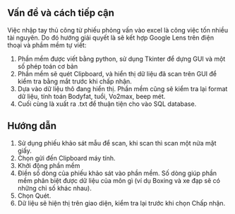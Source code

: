 ## Vấn đề và cách tiếp cận
Việc nhập tay thủ công từ phiếu phỏng vấn vào excel là công việc tốn nhiều tài nguyên. Do đó hướng giải quyết là sẽ kết hợp Google Lens trên điện thoại và phầm mềm tự viết:
1. Phần mềm được viết bằng python, sử dụng Tkinter để dựng GUI và một số phép toán cơ bản
2. Phần mềm sẽ quét Clipboard, và hiển thị dữ liệu đã scan trên GUI để kiểm tra bằng mắt trước khi chấp nhận.
3. Dựa vào dữ liệu thô đang hiển thị. Phần mềm cũng sẽ kiểm tra lại format dữ liệu, tính toán Bodyfat, tuổi, Vo2max, beep mét.
4. Cuối cùng là xuất ra .txt để thuận tiện cho vào SQL database.

## Hướng dẫn
1. Sử dụng phiếu khảo sát mẫu để scan, khi scan thì scan một nửa mặt giấy.
2. Chọn gửi đến Clipboard máy tính.
3. Khởi động phần mềm
4. Điền số dòng của phiếu khảo sát vào phần mềm. Số dòng giúp phần mềm phân biệt được dữ liệu của môn gì (ví dụ Boxing và xe đạp sẽ có những chỉ số khác nhau).
5. Chọn Quét.
6. Dữ liệu sẽ hiện thị trên giao diện, kiểm tra lại trước khi chọn Chấp nhận.
